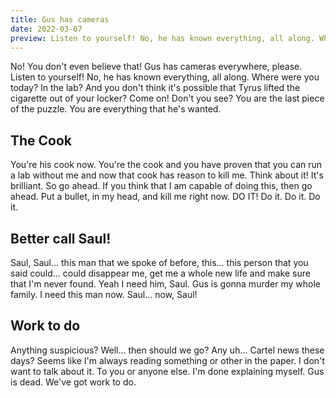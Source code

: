 ```yaml
---
title: Gus has cameras
date: 2022-03-07
preview: Listen to yourself! No, he has known everything, all along. Where were you today? In the lab? And you don't think it's possible that Tyrus lifted the cigarette out of your locker?
---
```


No! You don't even believe that! Gus has cameras everywhere, please. Listen to yourself! No, he has known everything, all along. Where were you today? In the lab? And you don't think it's possible that Tyrus lifted the cigarette out of your locker? Come on! Don't you see? You are the last piece of the puzzle. You are everything that he's wanted.

## The Cook

You're his cook now. You're the cook and you have proven that you can run a lab without me and now that cook has reason to kill me. Think about it! It's brilliant. So go ahead. If you think that I am capable of doing this, then go ahead. Put a bullet, in my head, and kill me right now. DO IT! Do it. Do it. Do it.

## Better call Saul!

Saul, Saul... this man that we spoke of before, this... this person that you said could... could disappear me, get me a whole new life and make sure that I'm never found. Yeah I need him, Saul. Gus is gonna murder my whole family. I need this man now. Saul... now, Saul!

## Work to do

Anything suspicious? Well... then should we go? Any uh... Cartel news these days? Seems like I'm always reading something or other in the paper. I don't want to talk about it. To you or anyone else. I'm done explaining myself. Gus is dead. We've got work to do.
